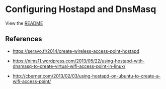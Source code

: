 # Configuring Hostapd and DnsMasq

View the [README](../README.md)

## References

- https://seravo.fi/2014/create-wireless-access-point-hostapd

- https://nims11.wordpress.com/2013/05/22/using-hostapd-with-dnsmasq-to-create-virtual-wifi-access-point-in-linux/

- http://cberner.com/2013/02/03/using-hostapd-on-ubuntu-to-create-a-wifi-access-point/



